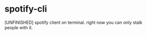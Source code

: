 # spotify-cli
[UNFINISHED] spotify client on terminal. right now you can only stalk people with it. 
